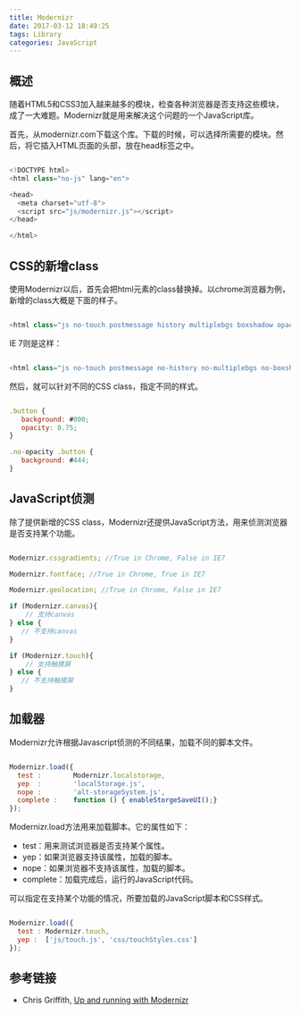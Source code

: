 ```yaml
---
title: Modernizr
date: 2017-03-12 18:49:25
tags: Library
categories: JavaScript
---
```


## 概述

随着HTML5和CSS3加入越来越多的模块，检查各种浏览器是否支持这些模块，成了一大难题。Modernizr就是用来解决这个问题的一个JavaScript库。

首先，从modernizr.com下载这个库。下载的时候，可以选择所需要的模块。然后，将它插入HTML页面的头部，放在head标签之中。

```js

<!DOCTYPE html>
<html class="no-js" lang="en">

<head>
  <meta charset="utf-8">
  <script src="js/modernizr.js"></script>
</head>

</html>


```

## CSS的新增class

使用Modernizr以后，首先会把html元素的class替换掉。以chrome浏览器为例，新增的class大概是下面的样子。

```js

<html class="js no-touch postmessage history multiplebgs boxshadow opacity cssanimations csscolumns cssgradients csstransforms csstransitions fontface localstorage sessionstorage svg inlinesvg blobbuilder blob bloburls download formdata">


```

IE 7则是这样：

```js

<html class="js no-touch postmessage no-history no-multiplebgs no-boxshadow no-opacity no-cssanimations no-csscolumns no-cssgradients no-csstransforms no-csstransitions fontface localstorage sessionstorage no-svg no-inlinesvg wf-loading no-blobbuilder no-blob no-bloburls no-download no-formdata">


```

然后，就可以针对不同的CSS class，指定不同的样式。

```js

.button {
   background: #000;
   opacity: 0.75;
}

.no-opacity .button {
   background: #444;
}


```

## JavaScript侦测

除了提供新增的CSS class，Modernizr还提供JavaScript方法，用来侦测浏览器是否支持某个功能。

```js

Modernizr.cssgradients; //True in Chrome, False in IE7

Modernizr.fontface; //True in Chrome, True in IE7

Modernizr.geolocation; //True in Chrome, False in IE7

if (Modernizr.canvas){
	// 支持canvas
} else {
   // 不支持canvas
}

if (Modernizr.touch){
	// 支持触摸屏
} else {
   // 不支持触摸屏
}


```

## 加载器

Modernizr允许根据Javascript侦测的不同结果，加载不同的脚本文件。

```js

Modernizr.load({
  test :        Modernizr.localstorage,
  yep  :        'localStorage.js',
  nope :        'alt-storageSystem.js',
  complete :    function () { enableStorgeSaveUI();}
});


```

Modernizr.load方法用来加载脚本。它的属性如下：

- test：用来测试浏览器是否支持某个属性。
- yep：如果浏览器支持该属性，加载的脚本。
- nope：如果浏览器不支持该属性，加载的脚本。
- complete：加载完成后，运行的JavaScript代码。

可以指定在支持某个功能的情况，所要加载的JavaScript脚本和CSS样式。

```js

Modernizr.load({
  test : Modernizr.touch,
  yep :  ['js/touch.js', 'css/touchStyles.css']
});


```

## 参考链接

- Chris Griffith, [Up and running with Modernizr](http://www.adobe.com/devnet/html5/articles/up-and-running-with-modernizr.html)
